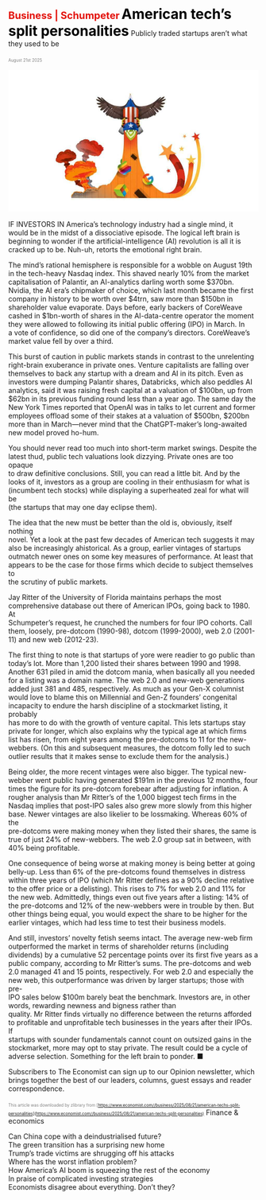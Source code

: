 <span style="color:#E3120B; font-size:14.9pt; font-weight:bold;">Business | Schumpeter</span>
<span style="color:#000000; font-size:21.0pt; font-weight:bold;">American tech’s split personalities</span>
Publicly traded startups aren’t what they used to be

<span style="color:#808080; font-size:6.2pt;">August 21st 2025</span>
  

![](../images/055_American_techs_split_personalities/p0227_img01.jpeg)
  
IF INVESTORS IN America’s technology industry had a single mind, it  
would be in the midst of a dissociative episode. The logical left brain is  
beginning to wonder if the artificial-intelligence (AI) revolution is all it is  
cracked up to be. Nuh-uh, retorts the emotional right brain.

The mind’s rational hemisphere is responsible for a wobble on August 19th  
in the tech-heavy Nasdaq index. This shaved nearly 10% from the market  
capitalisation of Palantir, an AI-analytics darling worth some $370bn.  
Nvidia, the AI era’s chipmaker of choice, which last month became the first  
company in history to be worth over $4trn, saw more than $150bn in  
shareholder value evaporate. Days before, early backers of CoreWeave  
cashed in $1bn-worth of shares in the AI-data-centre operator the moment
they were allowed to following its initial public offering (IPO) in March. In  
a vote of confidence, so did one of the company’s directors. CoreWeave’s  
market value fell by over a third.

This burst of caution in public markets stands in contrast to the unrelenting  
right-brain exuberance in private ones. Venture capitalists are falling over  
themselves to back any startup with a dream and AI in its pitch. Even as  
investors were dumping Palantir shares, Databricks, which also peddles AI  
analytics, said it was raising fresh capital at a valuation of $100bn, up from  
$62bn in its previous funding round less than a year ago. The same day the  
New York Times reported that OpenAI was in talks to let current and former  
employees offload some of their stakes at a valuation of $500bn, $200bn  
more than in March—never mind that the ChatGPT-maker’s long-awaited  
new model proved ho-hum.

You should never read too much into short-term market swings. Despite the  
latest thud, public tech valuations look dizzying. Private ones are too opaque  
to draw definitive conclusions. Still, you can read a little bit. And by the  
looks of it, investors as a group are cooling in their enthusiasm for what is  
(incumbent tech stocks) while displaying a superheated zeal for what will be  
(the startups that may one day eclipse them).

The idea that the new must be better than the old is, obviously, itself nothing  
novel. Yet a look at the past few decades of American tech suggests it may  
also be increasingly ahistorical. As a group, earlier vintages of startups  
outmatch newer ones on some key measures of performance. At least that  
appears to be the case for those firms which decide to subject themselves to  
the scrutiny of public markets.

Jay Ritter of the University of Florida maintains perhaps the most  
comprehensive database out there of American IPOs, going back to 1980. At  
Schumpeter’s request, he crunched the numbers for four IPO cohorts. Call  
them, loosely, pre-dotcom (1990-98), dotcom (1999-2000), web 2.0 (2001-  
11) and new web (2012-23).

The first thing to note is that startups of yore were readier to go public than  
today’s lot. More than 1,200 listed their shares between 1990 and 1998.  
Another 631 piled in amid the dotcom mania, when basically all you needed
for a listing was a domain name. The web 2.0 and new-web generations  
added just 381 and 485, respectively. As much as your Gen-X columnist  
would love to blame this on Millennial and Gen-Z founders’ congenital  
incapacity to endure the harsh discipline of a stockmarket listing, it probably  
has more to do with the growth of venture capital. This lets startups stay  
private for longer, which also explains why the typical age at which firms  
list has risen, from eight years among the pre-dotcoms to 11 for the new-  
webbers. (On this and subsequent measures, the dotcom folly led to such  
outlier results that it makes sense to exclude them for the analysis.)

Being older, the more recent vintages were also bigger. The typical new-  
webber went public having generated $191m in the previous 12 months, four  
times the figure for its pre-dotcom forebear after adjusting for inflation. A  
rougher analysis than Mr Ritter’s of the 1,000 biggest tech firms in the  
Nasdaq implies that post-IPO sales also grew more slowly from this higher  
base. Newer vintages are also likelier to be lossmaking. Whereas 60% of the  
pre-dotcoms were making money when they listed their shares, the same is  
true of just 24% of new-webbers. The web 2.0 group sat in between, with  
40% being profitable.

One consequence of being worse at making money is being better at going  
belly-up. Less than 6% of the pre-dotcoms found themselves in distress  
within three years of IPO (which Mr Ritter defines as a 90% decline relative  
to the offer price or a delisting). This rises to 7% for web 2.0 and 11% for  
the new web. Admittedly, things even out five years after a listing: 14% of  
the pre-dotcoms and 12% of the new-webbers were in trouble by then. But  
other things being equal, you would expect the share to be higher for the  
earlier vintages, which had less time to test their business models.

And still, investors’ novelty fetish seems intact. The average new-web firm  
outperformed the market in terms of shareholder returns (including  
dividends) by a cumulative 52 percentage points over its first five years as a  
public company, according to Mr Ritter’s sums. The pre-dotcoms and web  
2.0 managed 41 and 15 points, respectively. For web 2.0 and especially the  
new web, this outperformance was driven by larger startups; those with pre-  
IPO sales below $100m barely beat the benchmark.
Investors are, in other words, rewarding newness and bigness rather than  
quality. Mr Ritter finds virtually no difference between the returns afforded  
to profitable and unprofitable tech businesses in the years after their IPOs. If  
startups with sounder fundamentals cannot count on outsized gains in the  
stockmarket, more may opt to stay private. The result could be a cycle of  
adverse selection. Something for the left brain to ponder. ■

Subscribers to The Economist can sign up to our Opinion newsletter, which  
brings together the best of our leaders, columns, guest essays and reader  
correspondence.

<span style="color:#808080; font-size:6.2pt;">This article was downloaded by zlibrary from [https://www.economist.com//business/2025/08/21/american-techs-split-personalities](https://www.economist.com//business/2025/08/21/american-techs-split-personalities)</span>
Finance & economics
 
Can China cope with a deindustrialised future?  
The green transition has a surprising new home  
Trump’s trade victims are shrugging off his attacks  
Where has the worst inflation problem?  
How America’s AI boom is squeezing the rest of the economy  
In praise of complicated investing strategies  
Economists disagree about everything. Don’t they?